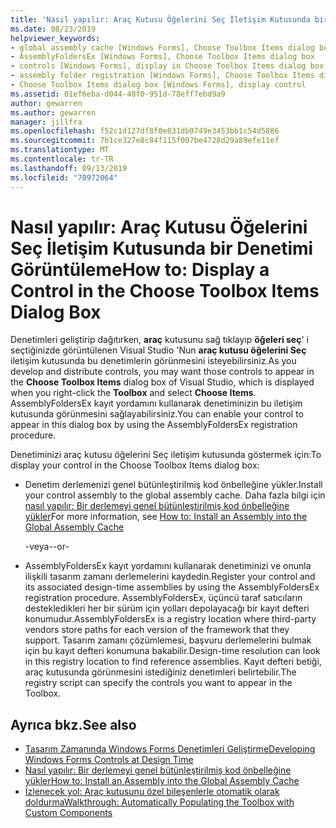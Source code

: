 ```yaml
---
title: 'Nasıl yapılır: Araç Kutusu Öğelerini Seç İletişim Kutusunda bir Denetimi Görüntüleme'
ms.date: 08/23/2019
helpviewer_keywords:
- global assembly cache [Windows Forms], Choose Toolbox Items dialog box
- AssemblyFoldersEx [Windows Forms], Choose Toolbox Items dialog box
- controls [Windows Forms], display in Choose Toolbox Items dialog box
- assembly folder registration [Windows Forms], Choose Toolbox Items dialog box
- Choose Toolbox Items dialog box [Windows Forms], display control
ms.assetid: 01ef6eba-d044-40f0-951d-78eff7ebd9a9
author: gewarren
ms.author: gewarren
manager: jillfra
ms.openlocfilehash: f52c1d127df8f0e831db0749e3453bb1c54d5886
ms.sourcegitcommit: 7b1ce327e8c84f115f007be4728d29a89efe11ef
ms.translationtype: MT
ms.contentlocale: tr-TR
ms.lasthandoff: 09/13/2019
ms.locfileid: "70972064"
---
```

# <a name="how-to-display-a-control-in-the-choose-toolbox-items-dialog-box"></a><span data-ttu-id="f7aff-102">Nasıl yapılır: Araç Kutusu Öğelerini Seç İletişim Kutusunda bir Denetimi Görüntüleme</span><span class="sxs-lookup"><span data-stu-id="f7aff-102">How to: Display a Control in the Choose Toolbox Items Dialog Box</span></span>

<span data-ttu-id="f7aff-103">Denetimleri geliştirip dağıtırken, **araç** kutusunu sağ tıklayıp **öğeleri seç**' i seçtiğinizde görüntülenen Visual Studio 'Nun **araç kutusu öğelerini Seç** iletişim kutusunda bu denetimlerin görünmesini isteyebilirsiniz.</span><span class="sxs-lookup"><span data-stu-id="f7aff-103">As you develop and distribute controls, you may want those controls to appear in the **Choose Toolbox Items** dialog box of Visual Studio, which is displayed when you right-click the **Toolbox** and select **Choose Items**.</span></span> <span data-ttu-id="f7aff-104">AssemblyFoldersEx kayıt yordamını kullanarak denetiminizin bu iletişim kutusunda görünmesini sağlayabilirsiniz.</span><span class="sxs-lookup"><span data-stu-id="f7aff-104">You can enable your control to appear in this dialog box by using the AssemblyFoldersEx registration procedure.</span></span>

<span data-ttu-id="f7aff-105">Denetiminizi araç kutusu öğelerini Seç iletişim kutusunda göstermek için:</span><span class="sxs-lookup"><span data-stu-id="f7aff-105">To display your control in the Choose Toolbox Items dialog box:</span></span>

- <span data-ttu-id="f7aff-106">Denetim derlemenizi genel bütünleştirilmiş kod önbelleğine yükler.</span><span class="sxs-lookup"><span data-stu-id="f7aff-106">Install your control assembly to the global assembly cache.</span></span> <span data-ttu-id="f7aff-107">Daha fazla bilgi için [nasıl yapılır: Bir derlemeyi genel bütünleştirilmiş kod önbelleğine yükler](../../app-domains/install-assembly-into-gac.md)</span><span class="sxs-lookup"><span data-stu-id="f7aff-107">For more information, see [How to: Install an Assembly into the Global Assembly Cache](../../app-domains/install-assembly-into-gac.md)</span></span>

  <span data-ttu-id="f7aff-108">-veya-</span><span class="sxs-lookup"><span data-stu-id="f7aff-108">-or-</span></span>

- <span data-ttu-id="f7aff-109">AssemblyFoldersEx kayıt yordamını kullanarak denetiminizi ve onunla ilişkili tasarım zamanı derlemelerini kaydedin.</span><span class="sxs-lookup"><span data-stu-id="f7aff-109">Register your control and its associated design-time assemblies by using the AssemblyFoldersEx registration procedure.</span></span> <span data-ttu-id="f7aff-110">AssemblyFoldersEx, üçüncü taraf satıcıların destekledikleri her bir sürüm için yolları depolayacağı bir kayıt defteri konumudur.</span><span class="sxs-lookup"><span data-stu-id="f7aff-110">AssemblyFoldersEx is a registry location where third-party vendors store paths for each version of the framework that they support.</span></span> <span data-ttu-id="f7aff-111">Tasarım zamanı çözümlemesi, başvuru derlemelerini bulmak için bu kayıt defteri konumuna bakabilir.</span><span class="sxs-lookup"><span data-stu-id="f7aff-111">Design-time resolution can look in this registry location to find reference assemblies.</span></span> <span data-ttu-id="f7aff-112">Kayıt defteri betiği, araç kutusunda görünmesini istediğiniz denetimleri belirtebilir.</span><span class="sxs-lookup"><span data-stu-id="f7aff-112">The registry script can specify the controls you want to appear in the Toolbox.</span></span>

## <a name="see-also"></a><span data-ttu-id="f7aff-113">Ayrıca bkz.</span><span class="sxs-lookup"><span data-stu-id="f7aff-113">See also</span></span>

- [<span data-ttu-id="f7aff-114">Tasarım Zamanında Windows Forms Denetimleri Geliştirme</span><span class="sxs-lookup"><span data-stu-id="f7aff-114">Developing Windows Forms Controls at Design Time</span></span>](developing-windows-forms-controls-at-design-time.md)
- [<span data-ttu-id="f7aff-115">Nasıl yapılır: Bir derlemeyi genel bütünleştirilmiş kod önbelleğine yükler</span><span class="sxs-lookup"><span data-stu-id="f7aff-115">How to: Install an Assembly into the Global Assembly Cache</span></span>](../../app-domains/install-assembly-into-gac.md)
- [<span data-ttu-id="f7aff-116">İzlenecek yol: Araç kutusunu özel bileşenlerle otomatik olarak doldurma</span><span class="sxs-lookup"><span data-stu-id="f7aff-116">Walkthrough: Automatically Populating the Toolbox with Custom Components</span></span>](walkthrough-automatically-populating-the-toolbox-with-custom-components.md)
